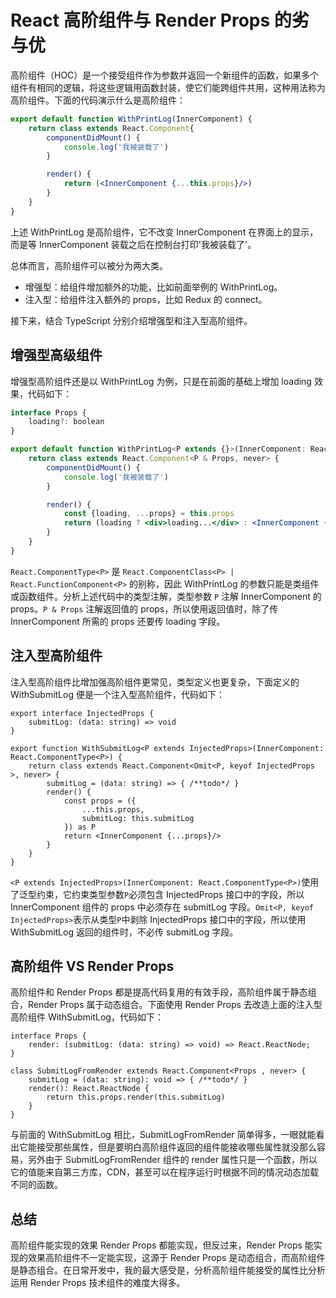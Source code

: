 # React 高阶组件与 Render Props 的劣与优

高阶组件（HOC）是一个接受组件作为参数并返回一个新组件的函数，如果多个组件有相同的逻辑，将这些逻辑用函数封装，使它们能跨组件共用，这种用法称为高阶组件。下面的代码演示什么是高阶组件：

```jsx
export default function WithPrintLog(InnerComponent) {
    return class extends React.Component{
        componentDidMount() {
            console.log('我被装载了')
        }

        render() {
            return (<InnerComponent {...this.props}/>)
        }
    }
}
```

上述 WithPrintLog 是高阶组件，它不改变 InnerComponent 在界面上的显示，而是等 InnerComponent 装载之后在控制台打印'我被装载了'。

总体而言，高阶组件可以被分为两大类。

* 增强型：给组件增加额外的功能，比如前面举例的 WithPrintLog。
* 注入型：给组件注入额外的 props，比如 Redux 的 connect。

接下来，结合 TypeScript 分别介绍增强型和注入型高阶组件。

## 增强型高级组件

增强型高阶组件还是以 WithPrintLog 为例，只是在前面的基础上增加 loading 效果，代码如下：

```jsx
interface Props {
    loading?: boolean
}

export default function WithPrintLog<P extends {}>(InnerComponent: React.ComponentType<P>) {
    return class extends React.Component<P & Props, never> {
        componentDidMount() {
            console.log('我被装载了')
        }

        render() {
            const {loading, ...props} = this.props
            return (loading ? <div>loading...</div> : <InnerComponent {...(props as P)}/>)
        }
    }
}
```

`React.ComponentType<P>` 是 `React.ComponentClass<P> | React.FunctionComponent<P>` 的别称，因此 WithPrintLog 的参数只能是类组件或函数组件。分析上述代码中的类型注解，类型参数 `P` 注解 InnerComponent 的 props。`P & Props` 注解返回值的 props，所以使用返回值时，除了传 InnerComponent 所需的 props 还要传 loading 字段。

## 注入型高阶组件

注入型高阶组件比增加强高阶组件更常见，类型定义也更复杂，下面定义的 WithSubmitLog 便是一个注入型高阶组件，代码如下：

```tsx
export interface InjectedProps {
    submitLog: (data: string) => void
}

export function WithSubmitLog<P extends InjectedProps>(InnerComponent: React.ComponentType<P>) {
    return class extends React.Component<Omit<P, keyof InjectedProps >, never> {
        submitLog = (data: string) => { /**todo*/ }
        render() {
            const props = ({
                ...this.props,
                submitLog: this.submitLog
            }) as P
            return <InnerComponent {...props}/>
        }
    }
}
```

`<P extends InjectedProps>(InnerComponent: React.ComponentType<P>)`使用了泛型约束，它约束类型参数`P`必须包含 InjectedProps 接口中的字段，所以InnerComponent 组件的 props 中必须存在 submitLog 字段。`Omit<P, keyof InjectedProps>`表示从类型`P`中剥除 InjectedProps 接口中的字段，所以使用 WithSubmitLog 返回的组件时，不必传 submitLog 字段。

## 高阶组件 VS Render Props

高阶组件和 Render Props 都是提高代码复用的有效手段，高阶组件属于静态组合，Render Props 属于动态组合。下面使用 Render Props 去改造上面的注入型高阶组件 WithSubmitLog，代码如下：

```tsx
interface Props {
    render: (submitLog: (data: string) => void) => React.ReactNode;
}

class SubmitLogFromRender extends React.Component<Props , never> {
    submitLog = (data: string): void => { /**todo*/ }
    render(): React.ReactNode {
        return this.props.render(this.submitLog)
    }
}
```

与前面的 WithSubmitLog 相比，SubmitLogFromRender 简单得多，一眼就能看出它能接受那些属性，但是要明白高阶组件返回的组件能接收哪些属性就没那么容易，另外由于 SubmitLogFromRender 组件的 render 属性只是一个函数，所以它的值能来自第三方库，CDN，甚至可以在程序运行时根据不同的情况动态加载不同的函数。

## 总结

高阶组件能实现的效果 Render Props 都能实现，但反过来，Render Props 能实现的效果高阶组件不一定能实现，这源于 Render Props 是动态组合，而高阶组件是静态组合。在日常开发中，我的最大感受是，分析高阶组件能接受的属性比分析运用 Render Props 技术组件的难度大得多。
